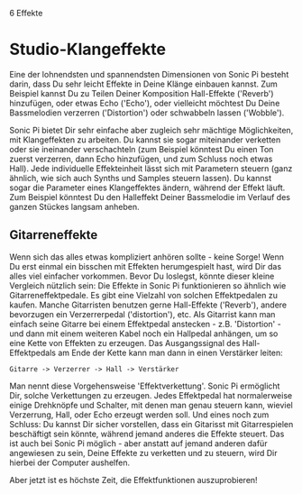 6 Effekte

# Studio-Klangeffekte

Eine der lohnendsten und spannendsten Dimensionen von Sonic Pi besteht 
darin, dass Du sehr leicht Effekte in Deine Klänge einbauen kannst. Zum 
Beispiel kannst Du zu Teilen Deiner Komposition Hall-Effekte ('Reverb') 
hinzufügen, oder etwas Echo ('Echo'), oder vielleicht möchtest Du Deine 
Bassmelodien verzerren ('Distortion') oder schwabbeln lassen 
('Wobble').

Sonic Pi bietet Dir sehr einfache aber zugleich sehr mächtige 
Möglichkeiten, mit Klangeffekten zu arbeiten. Du kannst sie sogar 
miteinander verketten oder sie ineinander verschachteln (zum Beispiel 
könntest Du einen Ton zuerst verzerren, dann Echo hinzufügen, und zum 
Schluss noch etwas Hall). Jede individuelle Effekteinheit lässt sich 
mit Parametern steuern (ganz ähnlich, wie sich auch Synths und Samples 
steuern lassen). Du kannst sogar die Parameter eines Klangeffektes 
ändern, während der Effekt läuft. Zum Beispiel könntest Du den 
Halleffekt Deiner Bassmelodie im Verlauf des ganzen Stückes langsam 
anheben.

## Gitarreneffekte

Wenn sich das alles etwas kompliziert anhören sollte - keine Sorge! 
Wenn Du erst einmal ein bisschen mit Effekten herumgespielt hast, wird
Dir das alles viel einfacher vorkommen. Bevor Du loslegst, könnte dieser 
kleine Vergleich nützlich sein: Die Effekte in Sonic Pi funktionieren so 
ähnlich wie Gitarreneffektpedale. Es gibt eine Vielzahl von solchen 
Effektpedalen zu kaufen. Manche Gitarristen benutzen gerne Hall-Effekte 
('Reverb'), andere bevorzugen ein Verzerrerpedal ('distortion'), etc. 
Als Gitarrist kann man einfach seine Gitarre bei einem Effektpedal 
anstecken - z.B. 'Distortion' - und dann mit einem weiteren Kabel noch 
ein Hallpedal anhängen, um so eine Kette von Effekten zu erzeugen. Das 
Ausgangssignal des Hall-Effektpedals am Ende der Kette kann man dann
in einen Verstärker leiten:

```
Gitarre -> Verzerrer -> Hall -> Verstärker
```

Man nennt diese Vorgehensweise 'Effektverkettung'. Sonic Pi ermöglicht 
Dir, solche Verkettungen zu erzeugen. Jedes Effektpedal hat 
normalerweise einige Drehknöpfe und Schalter, mit denen man genau 
steuern kann, wieviel Verzerrung, Hall, oder Echo erzeugt werden soll. 
Und eines noch zum Schluss: Du kannst Dir sicher vorstellen, dass ein 
Gitarisst mit Gitarrespielen beschäftigt sein könnte, während jemand 
anderes die Effekte steuert. Das ist auch bei Sonic Pi möglich - aber 
anstatt auf jemand anderen dafür angewiesen zu sein, Deine Effekte zu 
verketten und zu steuern, wird Dir hierbei der Computer aushelfen.

Aber jetzt ist es höchste Zeit, die Effektfunktionen auszuprobieren!
